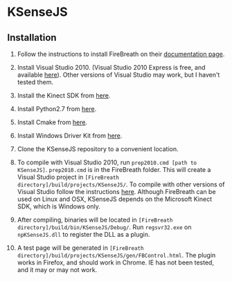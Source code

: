 

KSenseJS
========

Installation
------------

1.  Follow the instructions to install FireBreath on their
[documentation page][1].

2.  Install Visual Studio 2010.  (Visual Studio 2010 Express is free,
and available [here][2]).  Other versions of Visual Studio may work,
but I haven't tested them.

3.  Install the Kinect SDK from [here][4].

4.  Install Python2.7 from [here][5].

5.  Install Cmake from [here][6].

6.  Install Windows Driver Kit from [here][7].

3.  Clone the KSenseJS repository to a convenient location.

4.  To compile with Visual Studio 2010, run `prep2010.cmd
[path to KSenseJS]`.  `prep2010.cmd` is in the FireBreath folder.
This will create a Visual Studio project in
`[FireBreath directory]/build/projects/KSenseJS/`.  To compile with
other versions of Visual Studio follow the instructions [here][3].
Although FireBreath can be used on Linux and OSX, KSenseJS depends on
the Microsoft Kinect SDK, which is Windows only.

5.  After compiling, binaries will be located in
`[FireBreath directory]/build/bin/KSenseJS/Debug/`.  Run
`regsvr32.exe` on `npKSenseJS.dll` to register the DLL as a plugin.

6.  A test page will be generated in
`[FireBreath directory]/build/projects/KSenseJS/gen/FBControl.html`.
The plugin works in Firefox, and should work in Chrome.  IE has not
been tested, and it may or may not work.

[1]: http://www.firebreath.org/display/documentation/Download 
[2]: http://www.microsoft.com/visualstudio/en-us/products/2010-editions/visual-cpp-express
[3]: http://www.firebreath.org/display/documentation/Building+on+Windows
[4]: http://www.microsoft.com/en-us/kinectforwindows/develop/overview.aspx
[5]: http://www.python.org/download/releases/2.7.3/
[6]: http://www.cmake.org/cmake/resources/software.html
[7]: http://msdn.microsoft.com/en-US/windows/hardware/hh852361
